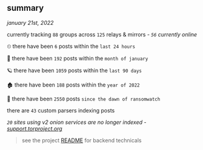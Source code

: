 
## summary
_january 21st, 2022_

currently tracking `88` groups across `125` relays & mirrors - _`56` currently online_

⏲ there have been `6` posts within the `last 24 hours`

🦈 there have been `192` posts within the `month of january`

🪐 there have been `1059` posts within the `last 90 days`

🏚 there have been `188` posts within the `year of 2022`

🦕 there have been `2550` posts `since the dawn of ransomwatch`

there are `43` custom parsers indexing posts

_`20` sites using v2 onion services are no longer indexed - [support.torproject.org](https://support.torproject.org/onionservices/v2-deprecation/)_

> see the project [README](https://github.com/thetanz/ransomwatch#ransomwatch--) for backend technicals
